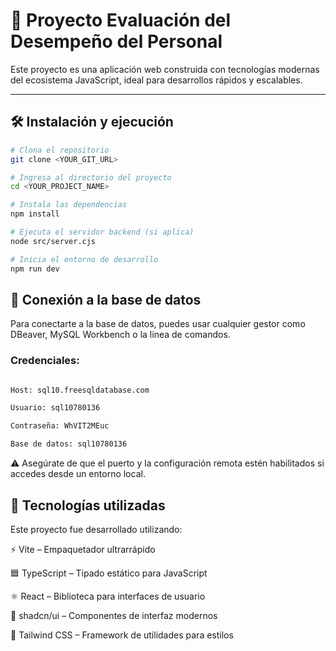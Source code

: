 # 🚀 Proyecto Evaluación del Desempeño del Personal

Este proyecto es una aplicación web construida con tecnologías modernas del ecosistema JavaScript, ideal para desarrollos rápidos y escalables.

---

## 🛠️ Instalación y ejecución

```bash
# Clona el repositorio
git clone <YOUR_GIT_URL>

# Ingresa al directorio del proyecto
cd <YOUR_PROJECT_NAME>

# Instala las dependencias
npm install

# Ejecuta el servidor backend (si aplica)
node src/server.cjs

# Inicia el entorno de desarrollo
npm run dev

```

## 🧩 Conexión a la base de datos

Para conectarte a la base de datos, puedes usar cualquier gestor como DBeaver, MySQL Workbench o la línea de comandos.

### Credenciales:

```bash

Host: sql10.freesqldatabase.com

Usuario: sql10780136

Contraseña: WhVIT2MEuc

Base de datos: sql10780136

```

⚠️ Asegúrate de que el puerto y la configuración remota estén habilitados si accedes desde un entorno local.

## 🧰 Tecnologías utilizadas

Este proyecto fue desarrollado utilizando:

⚡ Vite – Empaquetador ultrarrápido

🟦 TypeScript – Tipado estático para JavaScript

⚛️ React – Biblioteca para interfaces de usuario

🎨 shadcn/ui – Componentes de interfaz modernos

💨 Tailwind CSS – Framework de utilidades para estilos